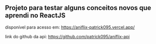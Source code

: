 ## Projeto para testar alguns conceitos novos que aprendi no ReactJS

disponível para acesso em: https://aniflix-patrick095.vercel.app/

link do github da api: https://github.com/patrick095/aniflix-api
